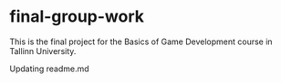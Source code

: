 # final-group-work
This is the final project for the Basics of Game Development course in Tallinn University.

Updating readme.md
